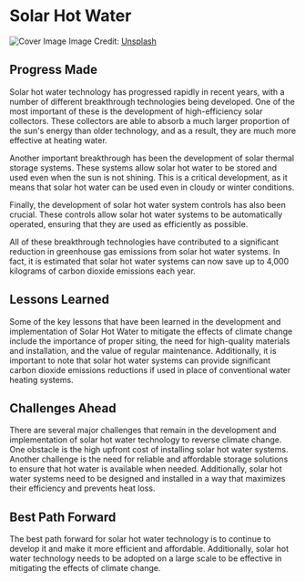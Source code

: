 # Solar Hot Water

![Cover Image](https://images.unsplash.com/photo-1531770905334-3776f5b54831?crop=entropy&cs=tinysrgb&fit=max&fm=jpg&ixid=Mnw0NDM1NTZ8MHwxfHNlYXJjaHwxfHxTb2xhciUyMEhvdCUyMFdhdGVyfGVufDB8fHx8MTY4MzA2Mjc0NA&ixlib=rb-4.0.3&q=80&w=1080)
Image Credit: [Unsplash](https://unsplash.com/@danjrusso)

## Progress Made

Solar hot water technology has progressed rapidly in recent years, with a number of different breakthrough technologies being developed. One of the most important of these is the development of high-efficiency solar collectors. These collectors are able to absorb a much larger proportion of the sun's energy than older technology, and as a result, they are much more effective at heating water.

Another important breakthrough has been the development of solar thermal storage systems. These systems allow solar hot water to be stored and used even when the sun is not shining. This is a critical development, as it means that solar hot water can be used even in cloudy or winter conditions.

Finally, the development of solar hot water system controls has also been crucial. These controls allow solar hot water systems to be automatically operated, ensuring that they are used as efficiently as possible.

All of these breakthrough technologies have contributed to a significant reduction in greenhouse gas emissions from solar hot water systems. In fact, it is estimated that solar hot water systems can now save up to 4,000 kilograms of carbon dioxide emissions each year.

## Lessons Learned

Some of the key lessons that have been learned in the development and implementation of Solar Hot Water to mitigate the effects of climate change include the importance of proper siting, the need for high-quality materials and installation, and the value of regular maintenance. Additionally, it is important to note that solar hot water systems can provide significant carbon dioxide emissions reductions if used in place of conventional water heating systems.

## Challenges Ahead

There are several major challenges that remain in the development and implementation of solar hot water technology to reverse climate change. One obstacle is the high upfront cost of installing solar hot water systems. Another challenge is the need for reliable and affordable storage solutions to ensure that hot water is available when needed. Additionally, solar hot water systems need to be designed and installed in a way that maximizes their efficiency and prevents heat loss.

## Best Path Forward

The best path forward for solar hot water technology is to continue to develop it and make it more efficient and affordable. Additionally, solar hot water technology needs to be adopted on a large scale to be effective in mitigating the effects of climate change.

